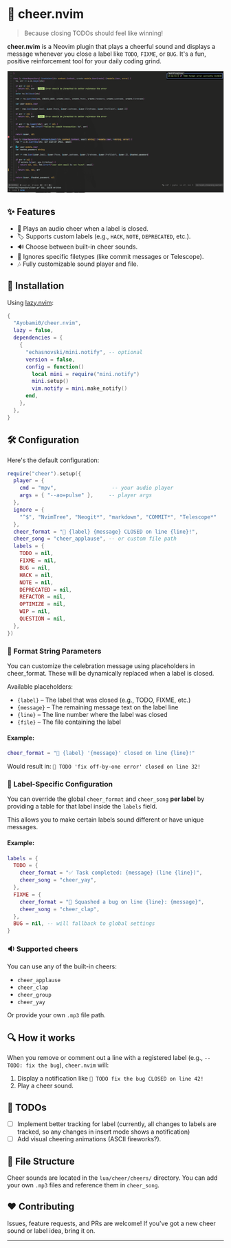 # 🎉 cheer.nvim

> Because closing TODOs should feel like winning!

**cheer.nvim** is a Neovim plugin that plays a cheerful sound and displays a message whenever you close a label like `TODO`, `FIXME`, or `BUG`. It's a fun, positive reinforcement tool for your daily coding grind.

![cheer-preview](./screenshots/golang_project.png)

## ✨ Features

- 🔔 Plays an audio cheer when a label is closed.
- 🏷️ Supports custom labels (e.g., `HACK`, `NOTE`, `DEPRECATED`, etc.).
- 🔊 Choose between built-in cheer sounds.
- 🧠 Ignores specific filetypes (like commit messages or Telescope).
- 🎶 Fully customizable sound player and file.

## 🚀 Installation

Using [lazy.nvim](https://github.com/folke/lazy.nvim):

```lua
{
  "Ayobami0/cheer.nvim",
  lazy = false,
  dependencies = {
    {
      "echasnovski/mini.notify", -- optional
      version = false,
      config = function()
        local mini = require("mini.notify")
        mini.setup()
        vim.notify = mini.make_notify()
      end,
    },
  },
}
```

## 🛠️ Configuration

Here's the default configuration:

```lua
require("cheer").setup({
  player = {
    cmd = "mpv",                  -- your audio player
    args = { "--ao=pulse" },     -- player args
  },
  ignore = {
    "^$", "NvimTree", "Neogit*", "markdown", "COMMIT*", "Telescope*"
  },
  cheer_format = "🎉 {label} {message} CLOSED on line {line}!",
  cheer_song = "cheer_applause", -- or custom file path
  labels = {
    TODO = nil,
    FIXME = nil,
    BUG = nil,
    HACK = nil,
    NOTE = nil,
    DEPRECATED = nil,
    REFACTOR = nil,
    OPTIMIZE = nil,
    WIP = nil,
    QUESTION = nil,
  },
})
```

### 🧩 Format String Parameters
You can customize the celebration message using placeholders in cheer_format. These will be dynamically replaced when a label is closed.

Available placeholders:
- `{label}` – The label that was closed (e.g., TODO, FIXME, etc.)
- `{message}` – The remaining message text on the label line
- `{line}` – The line number where the label was closed
- `{file}` – The file containing the label

#### Example:
```lua
cheer_format = "🎉 {label} '{message}' closed on line {line}!"
```
Would result in:
`🎉 TODO 'fix off-by-one error' closed on line 32!`

### 🎯 Label-Specific Configuration

You can override the global `cheer_format` and `cheer_song` **per label** by providing a table for that label inside the `labels` field.

This allows you to make certain labels sound different or have unique messages.

#### Example:

```lua
labels = {
  TODO = {
    cheer_format = "✅ Task completed: {message} (line {line})",
    cheer_song = "cheer_yay",
  },
  FIXME = {
    cheer_format = "🐛 Squashed a bug on line {line}: {message}",
    cheer_song = "cheer_clap",
  },
  BUG = nil, -- will fallback to global settings
}
```
### 🔉 Supported cheers

You can use any of the built-in cheers:

- `cheer_applause`
- `cheer_clap`
- `cheer_group`
- `cheer_yay`

Or provide your own `.mp3` file path.

## 🔍 How it works

When you remove or comment out a line with a registered label (e.g., `-- TODO: fix the bug`), `cheer.nvim` will:

1. Display a notification like `🎉 TODO fix the bug CLOSED on line 42!`
2. Play a cheer sound.

## 🧪 TODOs

- [ ] Implement better tracking for label (currently, all changes to labels are tracked, so any changes in insert mode shows a notification)
- [ ] Add visual cheering animations (ASCII fireworks?).

## 📁 File Structure

Cheer sounds are located in the `lua/cheer/cheers/` directory. You can add your own `.mp3` files and reference them in `cheer_song`.

## ❤️ Contributing

Issues, feature requests, and PRs are welcome! If you've got a new cheer sound or label idea, bring it on.

---
